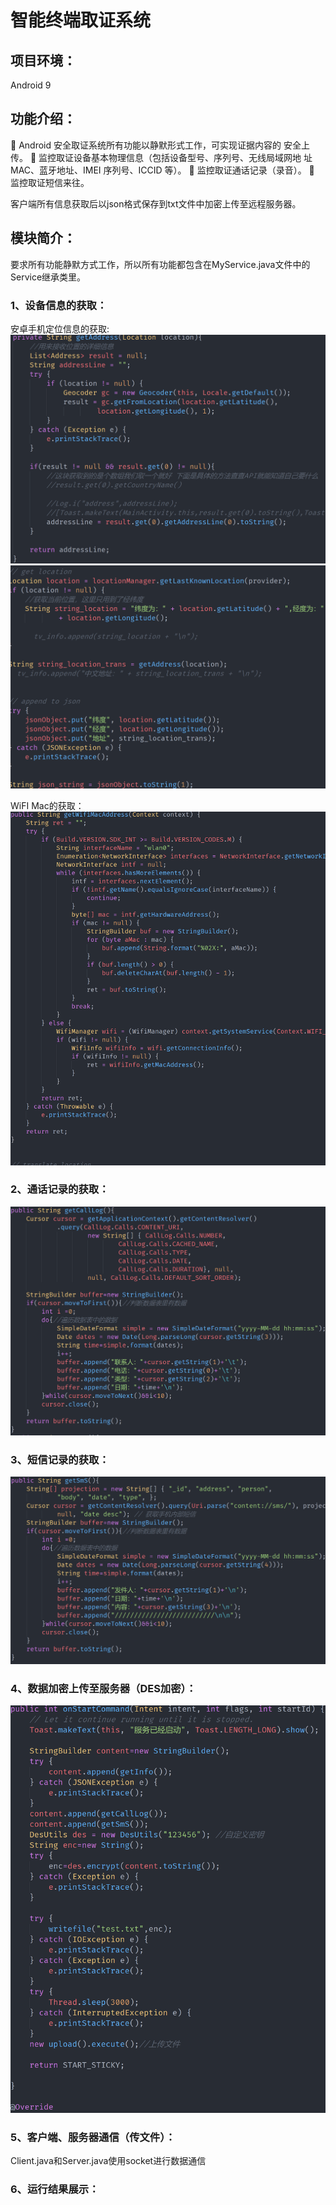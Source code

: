 # 智能终端取证系统

## 项目环境：

Android 9

## 功能介绍：

 Android 安全取证系统所有功能以静默形式工作，可实现证据内容的
安全上传。
 监控取证设备基本物理信息（包括设备型号、序列号、无线局域网地
址MAC、蓝牙地址、IMEI 序列号、ICCID 等）。
 监控取证通话记录（录音）。
 监控取证短信来往。

客户端所有信息获取后以json格式保存到txt文件中加密上传至远程服务器。

## 模块简介：

要求所有功能静默方式工作，所以所有功能都包含在MyService.java文件中的Service继承类里。

### 1、设备信息的获取：

安卓手机定位信息的获取:
![image](https://github.com/zhangchi991022/Android-evidence-obtaining-system/blob/main/image/1.PNG)
![image](https://github.com/zhangchi991022/Android-evidence-obtaining-system/blob/main/image/2.PNG)


WiFI Mac的获取：
![image](https://github.com/zhangchi991022/Android-evidence-obtaining-system/blob/main/image/3.png)


### 2、通话记录的获取：
![image](https://github.com/zhangchi991022/Android-evidence-obtaining-system/blob/main/image/4.PNG)


### 3、短信记录的获取：

![image](https://github.com/zhangchi991022/Android-evidence-obtaining-system/blob/main/image/5.PNG)

### 4、数据加密上传至服务器（DES加密）：
![image](https://github.com/zhangchi991022/Android-evidence-obtaining-system/blob/main/image/6.png)


### 5、客户端、服务器通信（传文件）：

Client.java和Server.java使用socket进行数据通信

### 6、运行结果展示：


